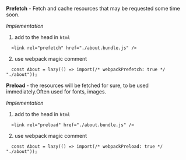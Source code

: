 **Prefetch** - Fetch and cache resources that may be requested some time soon.

*Implementation*
1. add to the head in `html`
```
  <link rel="prefetch" href="./about.bundle.js" />
```
2. use webpack magic comment
```
  const About = lazy(() => import(/* webpackPrefetch: true */ "./about"));
```

**Preload** - the resources will be fetched for sure, to be used immediately.Often used for fonts, images.

*Implementation*
1. add to the head in `html`
```
  <link rel="preload" href="./about.bundle.js" />
```
2. use webpack magic comment
```
  const About = lazy(() => import(/* webpackPreload: true */ "./about"));
```
